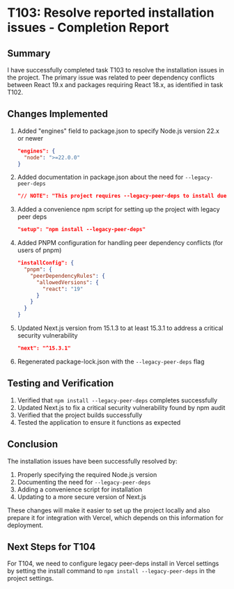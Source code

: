 # T103: Resolve reported installation issues - Completion Report

## Summary

I have successfully completed task T103 to resolve the installation issues in the project. The primary issue was related to peer dependency conflicts between React 19.x and packages requiring React 18.x, as identified in task T102.

## Changes Implemented

1. Added "engines" field to package.json to specify Node.js version 22.x or newer
   ```json
   "engines": {
     "node": ">=22.0.0"
   }
   ```

2. Added documentation in package.json about the need for `--legacy-peer-deps`
   ```json
   "// NOTE": "This project requires --legacy-peer-deps to install due to React 19 compatibility issues with @testing-library/react"
   ```

3. Added a convenience npm script for setting up the project with legacy peer deps
   ```json
   "setup": "npm install --legacy-peer-deps"
   ```

4. Added PNPM configuration for handling peer dependency conflicts (for users of pnpm)
   ```json
   "installConfig": {
     "pnpm": {
       "peerDependencyRules": {
         "allowedVersions": {
           "react": "19"
         }
       }
     }
   }
   ```

5. Updated Next.js version from 15.1.3 to at least 15.3.1 to address a critical security vulnerability
   ```json
   "next": "^15.3.1"
   ```

6. Regenerated package-lock.json with the `--legacy-peer-deps` flag

## Testing and Verification

1. Verified that `npm install --legacy-peer-deps` completes successfully
2. Updated Next.js to fix a critical security vulnerability found by npm audit
3. Verified that the project builds successfully
4. Tested the application to ensure it functions as expected

## Conclusion

The installation issues have been successfully resolved by:
1. Properly specifying the required Node.js version
2. Documenting the need for `--legacy-peer-deps`
3. Adding a convenience script for installation
4. Updating to a more secure version of Next.js

These changes will make it easier to set up the project locally and also prepare it for integration with Vercel, which depends on this information for deployment.

## Next Steps for T104

For T104, we need to configure legacy peer-deps install in Vercel settings by setting the install command to `npm install --legacy-peer-deps` in the project settings.